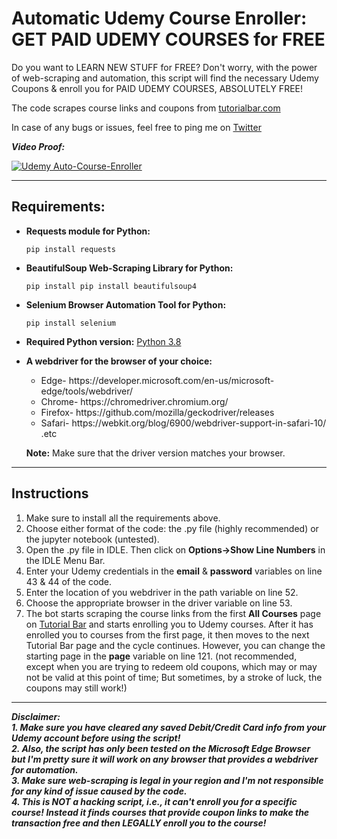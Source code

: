 # Automatic Udemy Course Enroller: GET PAID UDEMY COURSES for FREE
Do you want to LEARN NEW STUFF for FREE? Don't worry, with the power of web-scraping and automation, this script will find the necessary Udemy Coupons &amp; enroll you for PAID UDEMY COURSES, ABSOLUTELY FREE!

The code scrapes course links and coupons from [tutorialbar.com](https://tutorialbar.com)

In case of any bugs or issues, feel free to ping me on [Twitter](https://twitter.com/Antariksh_Patre)

***Video Proof:***

[![Udemy Auto-Course-Enroller](https://img.youtube.com/vi/bnqLOncUrw0/0.jpg)](https://www.youtube.com/watch?v=bnqLOncUrw0 "GET PAID UDEMY Courses for FREE, Automatically with this Python Script!")

---

## Requirements:
<ul>
  <strong><li>Requests module for Python:</li></strong>
<pre><code>pip install requests</code></pre>

<strong><li>BeautifulSoup Web-Scraping Library for Python:</li></strong>
<pre><code>pip install pip install beautifulsoup4</code></pre>

<strong><li>Selenium Browser Automation Tool  for Python:</li></strong>
<pre><code>pip install selenium</code></pre>

<strong><li>Required Python version:</strong> [Python 3.8](https://www.python.org/downloads/release/python-380/)</li>

<strong><li>A webdriver for the browser of your choice:</strong> 
<ul>
  <li>Edge- https://developer.microsoft.com/en-us/microsoft-edge/tools/webdriver/</li>
  <li>Chrome- https://chromedriver.chromium.org/</li>
  <li>Firefox- https://github.com/mozilla/geckodriver/releases</li>
  <li>Safari- https://webkit.org/blog/6900/webdriver-support-in-safari-10/ .etc</li>
</ul>

<strong>Note:</strong> Make sure that the driver version matches your browser.</li>
</ul>

---

## Instructions
<ol>
  <li>Make sure to install all the requirements above.</li>
  <li>Choose either format of the code: the .py file (highly recommended) or the jupyter notebook (untested).</li>
  <li>Open the .py file in IDLE. Then click on <strong>Options->Show Line Numbers</strong> in the IDLE Menu Bar.</li>
  <li>Enter your Udemy credentials in the <strong>email</strong> & <strong>password</strong> variables on line 43 & 44 of the code.</li>
  <li>Enter the location of you webdriver in the path variable on line 52.</li>
  <li>Choose the appropriate browser in the driver variable on line 53.</li>
  <li>The bot starts scraping the course links from the first <strong>All Courses</strong> page on <a href='https://www.tutorialbar.com/all-courses/page/1'>Tutorial Bar</a> and starts enrolling you to Udemy courses. After it has enrolled you to courses from the first page, it then moves to the next Tutorial Bar page and the cycle continues. However, you can change the starting page in the <strong>page</strong> variable on line 121. (not recommended, except when you are trying to redeem old coupons, which may or may not be valid at this point of time; But sometimes, by a stroke of luck, the coupons may still work!)</li>
</ol>

---

***Disclaimer:***</br>
***1. Make sure you have cleared any saved Debit/Credit Card info from your Udemy account before using the script!***</br>
***2. Also, the script has only been tested on the Microsoft Edge Browser but I'm pretty sure it will work on any browser that provides a webdriver for automation.***</br>
***3. Make sure web-scraping is legal in your region and I'm not responsible for any kind of issue caused by the code.***</br>
***4. This is NOT a hacking script, i.e., it can't enroll you for a specific course! Instead it finds courses that provide coupon links to make the transaction free and then LEGALLY enroll you to the course!***</br>
